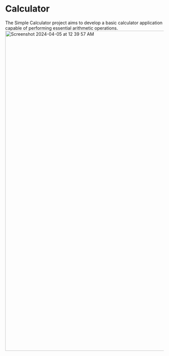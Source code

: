 # Calculator
The Simple Calculator project aims to develop a basic calculator application capable of performing essential arithmetic operations.
<img width="1017" alt="Screenshot 2024-04-05 at 12 39 57 AM" src="https://github.com/anshika-verma05/Calculator/assets/135409547/8df927ff-c910-42e7-8c38-e930daa5f09c">
